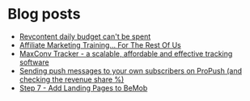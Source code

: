 # Blog posts
<!-- BLOG-POST-LIST:START -->
- [Revcontent daily budget can&#39;t be spent](https://afflift.com/f/threads/revcontent-daily-budget-cant-be-spent.10060/)
- [Affiliate Marketing Training... For The Rest Of Us](https://afflift.com/f/threads/affiliate-marketing-training-for-the-rest-of-us.10059/)
- [MaxConv Tracker - a scalable, affordable and effective tracking software](https://afflift.com/f/threads/maxconv-tracker-a-scalable-affordable-and-effective-tracking-software.9941/)
- [Sending push messages to your own subscribers on ProPush &lpar;and checking the revenue share %&rpar;](https://afflift.com/f/threads/sending-push-messages-to-your-own-subscribers-on-propush-and-checking-the-revenue-share.10040/)
- [Step 7 - Add Landing Pages to BeMob](https://afflift.com/f/threads/step-7-add-landing-pages-to-bemob.7478/)
<!-- BLOG-POST-LIST:END -->
